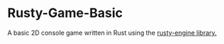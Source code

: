 # Rusty-Game-Basic

A basic 2D console game written in Rust using the [rusty-engine library.](https://github.com/CleanCut/rusty_engine)
